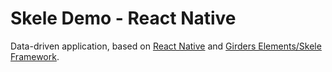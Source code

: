 # Skele Demo - React Native

Data-driven application, based on [React Native](https://facebook.github.io/react-native/) and [Girders Elements/Skele Framework](https://github.com/netceteragroup/skele).
